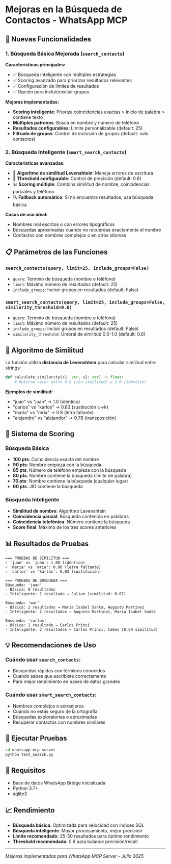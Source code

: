 # Mejoras en la Búsqueda de Contactos - WhatsApp MCP

## 🚀 Nuevas Funcionalidades

### 1. Búsqueda Básica Mejorada (`search_contacts`)

**Características principales:**
- ✅ Búsqueda inteligente con múltiples estrategias
- ✅ Scoring avanzado para priorizar resultados relevantes
- ✅ Configuración de límites de resultados
- ✅ Opción para incluir/excluir grupos

**Mejoras implementadas:**
- **Scoring inteligente**: Prioriza coincidencias exactas > inicio de palabra > contiene texto
- **Múltiples patrones**: Busca en nombre y número de teléfono
- **Resultados configurables**: Límite personalizable (default: 25)
- **Filtrado de grupos**: Control de inclusión de grupos (default: solo contactos)

### 2. Búsqueda Inteligente (`smart_search_contacts`)

**Características avanzadas:**
- 🧠 **Algoritmo de similitud Levenshtein**: Maneja errores de escritura
- 🎯 **Threshold configurable**: Control de precisión (default: 0.6)
- 📊 **Scoring múltiple**: Combina similitud de nombre, coincidencias parciales y teléfono
- 🔍 **Fallback automático**: Si no encuentra resultados, usa búsqueda básica

**Casos de uso ideal:**
- Nombres mal escritos o con errores tipográficos
- Búsquedas aproximadas cuando no recuerdas exactamente el nombre
- Contactos con nombres complejos o en otros idiomas

## 📋 Parámetros de las Funciones

### `search_contacts(query, limit=25, include_groups=False)`
- `query`: Término de búsqueda (nombre o teléfono)
- `limit`: Máximo número de resultados (default: 25)
- `include_groups`: Incluir grupos en resultados (default: False)

### `smart_search_contacts(query, limit=25, include_groups=False, similarity_threshold=0.6)`
- `query`: Término de búsqueda (nombre o teléfono)
- `limit`: Máximo número de resultados (default: 25)
- `include_groups`: Incluir grupos en resultados (default: False)
- `similarity_threshold`: Umbral de similitud 0.0-1.0 (default: 0.6)

## 🔧 Algoritmo de Similitud

La función utiliza **distancia de Levenshtein** para calcular similitud entre strings:

```python
def calculate_similarity(s1: str, s2: str) -> float:
    # Retorna valor entre 0.0 (sin similitud) y 1.0 (idéntico)
```

**Ejemplos de similitud:**
- "juan" vs "juan" → 1.0 (idéntico)
- "carlos" vs "karlos" → 0.83 (sustitución c→k)
- "maria" vs "mria" → 0.8 (letra faltante)
- "alejandro" vs "alejandor" → 0.78 (transposición)

## 🎯 Sistema de Scoring

### Búsqueda Básica
- **100 pts**: Coincidencia exacta del nombre
- **90 pts**: Nombre empieza con la búsqueda
- **85 pts**: Número de teléfono empieza con la búsqueda
- **80 pts**: Nombre contiene la búsqueda (límite de palabra)
- **70 pts**: Nombre contiene la búsqueda (cualquier lugar)
- **60 pts**: JID contiene la búsqueda

### Búsqueda Inteligente
- **Similitud de nombre**: Algoritmo Levenshtein
- **Coincidencia parcial**: Búsqueda contenida en palabras
- **Coincidencia telefónica**: Número contiene la búsqueda
- **Score final**: Máximo de los tres scores anteriores

## 📊 Resultados de Pruebas

```
=== PRUEBAS DE SIMILITUD ===
✓ 'juan' vs 'juan': 1.00 (idéntico)
✓ 'maria' vs 'mria': 0.80 (letra faltante)
✓ 'carlos' vs 'karlos': 0.83 (sustitución)

=== PRUEBAS DE BÚSQUEDA ===
Búsqueda: 'juan'
- Básica: 0 resultados
- Inteligente: 1 resultado → Julian (similitud: 0.67)

Búsqueda: 'mar'
- Básica: 2 resultados → Maria Isabel Santa, Augusto Martinez
- Inteligente: 2 resultados → Augusto Martinez, Maria Isabel Santa

Búsqueda: 'carlos'
- Básica: 1 resultado → Carlos Princi
- Inteligente: 2 resultados → Carlos Princi, Cakes (0.50 similitud)
```

## 💡 Recomendaciones de Uso

### Cuándo usar `search_contacts`:
- Búsquedas rápidas con términos conocidos
- Cuando sabes que escribiste correctamente
- Para mejor rendimiento en bases de datos grandes

### Cuándo usar `smart_search_contacts`:
- Nombres complejos o extranjeros
- Cuando no estás seguro de la ortografía
- Búsquedas exploratorias o aproximadas
- Recuperar contactos con nombres similares

## 🔧 Ejecutar Pruebas

```bash
cd whatsapp-mcp-server
python test_search.py
```

## 🚨 Requisitos

- Base de datos WhatsApp Bridge inicializada
- Python 3.7+
- sqlite3

## 📈 Rendimiento

- **Búsqueda básica**: Optimizada para velocidad con índices SQL
- **Búsqueda inteligente**: Mayor procesamiento, mejor precisión
- **Límite recomendado**: 25-50 resultados para óptimo rendimiento
- **Threshold recomendado**: 0.6 para balance precisión/recall

---

*Mejoras implementadas para WhatsApp MCP Server - Julio 2025*

